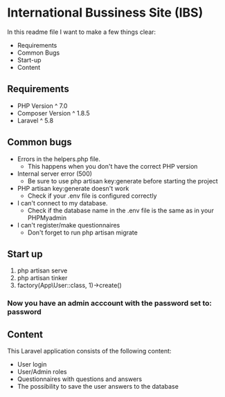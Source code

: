 # International Bussiness Site (IBS)
In this readme file I want to make a few things clear:

* Requirements
* Common Bugs
* Start-up
* Content

## Requirements
* PHP Version ^ 7.0
* Composer Version ^ 1.8.5
* Laravel ^ 5.8

## Common bugs
* Errors in the helpers.php file.
    * This happens when you don't have the correct PHP version
* Internal server error (500)
    * Be sure to use php artisan key:generate before starting the project
* PHP artisan key:generate doesn't work
    * Check if your .env file is configured correctly
* I can't connect to my database.
    * Check if the database name in the .env file is the same as in your PHPMyadmin
* I can't register/make questionnaires
    * Don't forget to run php artisan migrate

## Start up
1. php artisan serve
2. php artisan tinker
3. factory(App\User::class, 1)->create()
### Now you have an admin acccount with the password set to: password

## Content
This Laravel application consists of the following content:
* User login
* User/Admin roles
* Questionnaires with questions and answers
* The possibility to save the user answers to the database
